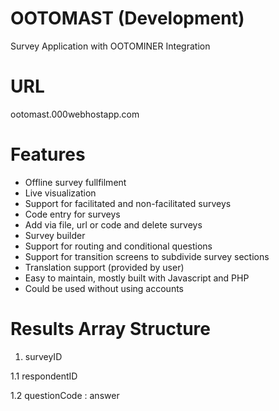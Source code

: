 # OOTOMAST (Development)
Survey Application with OOTOMINER Integration

# URL
ootomast.000webhostapp.com

# Features
* Offline survey fullfilment
* Live visualization
* Support for facilitated and non-facilitated surveys
* Code entry for surveys
* Add via file, url or code and delete surveys
* Survey builder
* Support for routing and conditional questions
* Support for transition screens to subdivide survey sections
* Translation support (provided by user)
* Easy to maintain, mostly built with Javascript and PHP
* Could be used without using accounts

# Results Array Structure
1. surveyID

1.1 respondentID

1.2 questionCode : answer
